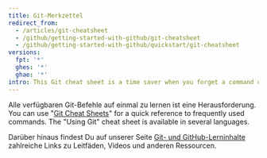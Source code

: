 ```yaml
---
title: Git-Merkzettel
redirect_from:
  - /articles/git-cheatsheet
  - /github/getting-started-with-github/git-cheatsheet
  - /github/getting-started-with-github/quickstart/git-cheatsheet
versions:
  fpt: '*'
  ghes: '*'
  ghae: '*'
intro: This Git cheat sheet is a time saver when you forget a command or don't want to use help in the CLI.
---
```


Alle verfügbaren Git-Befehle auf einmal zu lernen ist eine Herausforderung. You can use "[Git Cheat Sheets](https://training.github.com/)" for a quick reference to frequently used commands. The "Using Git" cheat sheet is available in several languages.

Darüber hinaus findest Du auf unserer Seite [Git- und GitHub-Lerninhalte](/articles/git-and-github-learning-resources/) zahlreiche Links zu Leitfäden, Videos und anderen Ressourcen.
